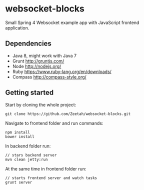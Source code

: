 websocket-blocks
================

Small Spring 4 Websocket example app with JavaScript frontend application.

## Dependencies
- Java 8, might work with Java 7
- Grunt http://gruntjs.com/
- Node http://nodejs.org/
- Ruby https://www.ruby-lang.org/en/downloads/
- Compass http://compass-style.org/

## Getting started

Start by cloning the whole project:
```
git clone https://github.com/Zeetah/websocket-blocks.git
```

Navigate to frontend folder and run commands:
```
npm install
bower install
```

In backend folder run:
```
// stars backend server
mvn clean jetty:run
```

At the same time in frontend folder run:
```
// starts frontend server and watch tasks
grunt server
```


